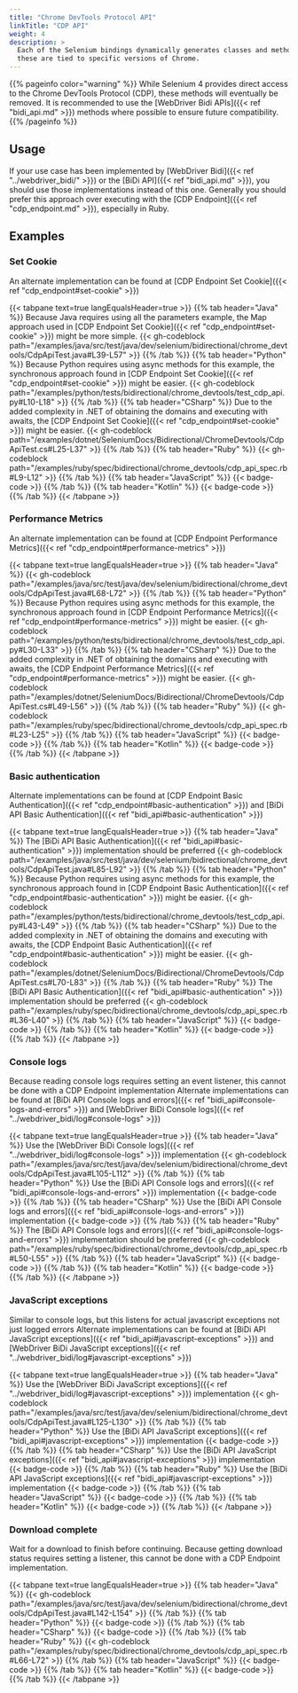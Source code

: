 ```yaml
---
title: "Chrome DevTools Protocol API"
linkTitle: "CDP API"
weight: 4
description: >
  Each of the Selenium bindings dynamically generates classes and methods for the various CDP domains and features;
  these are tied to specific versions of Chrome.
---
```


{{% pageinfo color="warning" %}}
While Selenium 4 provides direct access to the Chrome DevTools Protocol (CDP), these
methods will eventually be removed. It is recommended to use the [WebDriver Bidi APIs]({{< ref "bidi_api.md" >}}) 
methods where possible to ensure future compatibility.
{{% /pageinfo %}}

## Usage

If your use case has been implemented by [WebDriver Bidi]({{< ref "../webdriver_bidi/" >}}) or
the [BiDi API]({{< ref "bidi_api.md" >}}), you should use those implementations instead of this one.
Generally you should prefer this approach over executing with the [CDP Endpoint]({{< ref "cdp_endpoint.md" >}}),
especially in Ruby.


## Examples

### Set Cookie

An alternate implementation can be found at [CDP Endpoint Set Cookie]({{< ref "cdp_endpoint#set-cookie" >}})

{{< tabpane text=true langEqualsHeader=true >}}
{{% tab header="Java" %}}
Because Java requires using all the parameters example, the Map approach used in
[CDP Endpoint Set Cookie]({{< ref "cdp_endpoint#set-cookie" >}}) might be more simple.
{{< gh-codeblock path="/examples/java/src/test/java/dev/selenium/bidirectional/chrome_devtools/CdpApiTest.java#L39-L57" >}}
{{% /tab %}}
{{% tab header="Python" %}}
Because Python requires using async methods for this example, the synchronous approach found in
[CDP Endpoint Set Cookie]({{< ref "cdp_endpoint#set-cookie" >}}) might be easier.
{{< gh-codeblock path="/examples/python/tests/bidirectional/chrome_devtools/test_cdp_api.py#L10-L18" >}}
{{% /tab %}}
{{% tab header="CSharp" %}}
Due to the added complexity in .NET of obtaining the domains and executing with awaits, the
[CDP Endpoint Set Cookie]({{< ref "cdp_endpoint#set-cookie" >}}) might be easier.
{{< gh-codeblock path="/examples/dotnet/SeleniumDocs/Bidirectional/ChromeDevtools/CdpApiTest.cs#L25-L37" >}}
{{% /tab %}}
{{% tab header="Ruby" %}}
{{< gh-codeblock path="/examples/ruby/spec/bidirectional/chrome_devtools/cdp_api_spec.rb#L9-L12" >}}
{{% /tab %}}
{{% tab header="JavaScript" %}}
{{< badge-code >}}
{{% /tab %}}
{{% tab header="Kotlin" %}}
{{< badge-code >}}
{{% /tab %}}
{{< /tabpane >}}

### Performance Metrics

An alternate implementation can be found at [CDP Endpoint Performance Metrics]({{< ref "cdp_endpoint#performance-metrics" >}})

{{< tabpane text=true langEqualsHeader=true >}}
{{% tab header="Java" %}}
{{< gh-codeblock path="/examples/java/src/test/java/dev/selenium/bidirectional/chrome_devtools/CdpApiTest.java#L68-L72" >}}
{{% /tab %}}
{{% tab header="Python" %}}
Because Python requires using async methods for this example, the synchronous approach found in
[CDP Endpoint Performance Metrics]({{< ref "cdp_endpoint#performance-metrics" >}}) might be easier.
{{< gh-codeblock path="/examples/python/tests/bidirectional/chrome_devtools/test_cdp_api.py#L30-L33" >}}
{{% /tab %}}
{{% tab header="CSharp" %}}
Due to the added complexity in .NET of obtaining the domains and executing with awaits, the
[CDP Endpoint Performance Metrics]({{< ref "cdp_endpoint#performance-metrics" >}}) might be easier.
{{< gh-codeblock path="/examples/dotnet/SeleniumDocs/Bidirectional/ChromeDevtools/CdpApiTest.cs#L49-L56" >}}
{{% /tab %}}
{{% tab header="Ruby" %}}
{{< gh-codeblock path="/examples/ruby/spec/bidirectional/chrome_devtools/cdp_api_spec.rb#L23-L25" >}}
{{% /tab %}}
{{% tab header="JavaScript" %}}
{{< badge-code >}}
{{% /tab %}}
{{% tab header="Kotlin" %}}
{{< badge-code >}}
{{% /tab %}}
{{< /tabpane >}}

### Basic authentication

Alternate implementations can be found at 
[CDP Endpoint Basic Authentication]({{< ref "cdp_endpoint#basic-authentication" >}}) 
and [BiDi API Basic Authentication]({{< ref "bidi_api#basic-authentication" >}})

{{< tabpane text=true langEqualsHeader=true >}}
{{% tab header="Java" %}}
The [BiDi API Basic Authentication]({{< ref "bidi_api#basic-authentication" >}}) implementation should be preferred
{{< gh-codeblock path="/examples/java/src/test/java/dev/selenium/bidirectional/chrome_devtools/CdpApiTest.java#L85-L92" >}}
{{% /tab %}}
{{% tab header="Python" %}}
Because Python requires using async methods for this example, the synchronous approach found in
[CDP Endpoint Basic Authentication]({{< ref "cdp_endpoint#basic-authentication" >}}) might be easier.
{{< gh-codeblock path="/examples/python/tests/bidirectional/chrome_devtools/test_cdp_api.py#L43-L49" >}}
{{% /tab %}}
{{% tab header="CSharp" %}}
Due to the added complexity in .NET of obtaining the domains and executing with awaits, the
[CDP Endpoint Basic Authentication]({{< ref "cdp_endpoint#basic-authentication" >}}) might be easier.
{{< gh-codeblock path="/examples/dotnet/SeleniumDocs/Bidirectional/ChromeDevtools/CdpApiTest.cs#L70-L83" >}}
{{% /tab %}}
{{% tab header="Ruby" %}}
The [BiDi API Basic Authentication]({{< ref "bidi_api#basic-authentication" >}}) implementation should be preferred
{{< gh-codeblock path="/examples/ruby/spec/bidirectional/chrome_devtools/cdp_api_spec.rb#L36-L40" >}}
{{% /tab %}}
{{% tab header="JavaScript" %}}
{{< badge-code >}}
{{% /tab %}}
{{% tab header="Kotlin" %}}
{{< badge-code >}}
{{% /tab %}}
{{< /tabpane >}}

### Console logs

Because reading console logs requires setting an event listener,
this cannot be done with a CDP Endpoint implementation
Alternate implementations can be found at
[BiDi API Console logs and errors]({{< ref "bidi_api#console-logs-and-errors" >}})
and [WebDriver BiDi Console logs]({{< ref "../webdriver_bidi/log#console-logs" >}})

{{< tabpane text=true langEqualsHeader=true >}}
{{% tab header="Java" %}}
Use the [WebDriver BiDi Console logs]({{< ref "../webdriver_bidi/log#console-logs" >}}) implementation
{{< gh-codeblock path="/examples/java/src/test/java/dev/selenium/bidirectional/chrome_devtools/CdpApiTest.java#L105-L112" >}}
{{% /tab %}}
{{% tab header="Python" %}}
Use the [BiDi API Console logs and errors]({{< ref "bidi_api#console-logs-and-errors" >}}) implementation
{{< badge-code >}}
{{% /tab %}}
{{% tab header="CSharp" %}}
Use the [BiDi API Console logs and errors]({{< ref "bidi_api#console-logs-and-errors" >}}) implementation
{{< badge-code >}}
{{% /tab %}}
{{% tab header="Ruby" %}}
The [BiDi API Console logs and errors]({{< ref "bidi_api#console-logs-and-errors" >}}) implementation should be preferred
{{< gh-codeblock path="/examples/ruby/spec/bidirectional/chrome_devtools/cdp_api_spec.rb#L50-L55" >}}
{{% /tab %}}
{{% tab header="JavaScript" %}}
{{< badge-code >}}
{{% /tab %}}
{{% tab header="Kotlin" %}}
{{< badge-code >}}
{{% /tab %}}
{{< /tabpane >}}

### JavaScript exceptions

Similar to console logs, but this listens for actual javascript exceptions not just logged errors
Alternate implementations can be found at
[BiDi API JavaScript exceptions]({{< ref "bidi_api#javascript-exceptions" >}})
and [WebDriver BiDi JavaScript exceptions]({{< ref "../webdriver_bidi/log#javascript-exceptions" >}})

{{< tabpane text=true langEqualsHeader=true >}}
{{% tab header="Java" %}}
Use the [WebDriver BiDi JavaScript exceptions]({{< ref "../webdriver_bidi/log#javascript-exceptions" >}}) implementation
{{< gh-codeblock path="/examples/java/src/test/java/dev/selenium/bidirectional/chrome_devtools/CdpApiTest.java#L125-L130" >}}
{{% /tab %}}
{{% tab header="Python" %}}
Use the [BiDi API JavaScript exceptions]({{< ref "bidi_api#javascript-exceptions" >}}) implementation
{{< badge-code >}}
{{% /tab %}}
{{% tab header="CSharp" %}}
Use the [BiDi API JavaScript exceptions]({{< ref "bidi_api#javascript-exceptions" >}}) implementation
{{< badge-code >}}
{{% /tab %}}
{{% tab header="Ruby" %}}
Use the [BiDi API JavaScript exceptions]({{< ref "bidi_api#javascript-exceptions" >}}) implementation
{{< badge-code >}}
{{% /tab %}}
{{% tab header="JavaScript" %}}
{{< badge-code >}}
{{% /tab %}}
{{% tab header="Kotlin" %}}
{{< badge-code >}}
{{% /tab %}}
{{< /tabpane >}}

### Download complete

Wait for a download to finish before continuing.
Because getting download status requires setting a listener, this cannot be done with a CDP Endpoint implementation.

{{< tabpane text=true langEqualsHeader=true >}}
{{% tab header="Java" %}}
{{< gh-codeblock path="/examples/java/src/test/java/dev/selenium/bidirectional/chrome_devtools/CdpApiTest.java#L142-L154" >}}
{{% /tab %}}
{{% tab header="Python" %}}
{{< badge-code >}}
{{% /tab %}}
{{% tab header="CSharp" %}}
{{< badge-code >}}
{{% /tab %}}
{{% tab header="Ruby" %}}
{{< gh-codeblock path="/examples/ruby/spec/bidirectional/chrome_devtools/cdp_api_spec.rb#L66-L72" >}}
{{% /tab %}}
{{% tab header="JavaScript" %}}
{{< badge-code >}}
{{% /tab %}}
{{% tab header="Kotlin" %}}
{{< badge-code >}}
{{% /tab %}}
{{< /tabpane >}}
